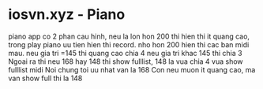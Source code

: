 # iosvn.xyz - Piano
piano app co 2 phan cau hinh, neu la lon hon 200 thi hien thi it quang cao, trong play piano uu tien hien thi record. nho hon 200 hien thi cac ban midi mau. neu gia tri =145 thi quang cao chia 4
neu gia tri khac 145 thi chia 3
Ngoai ra thi neu 168 hay 148 thi show fulllist, 148 la vua chia 4 vua show fulllist midi
Noi chung toi uu nhat van la 168
Con neu muon it quang cao, ma van show full thi la 148
